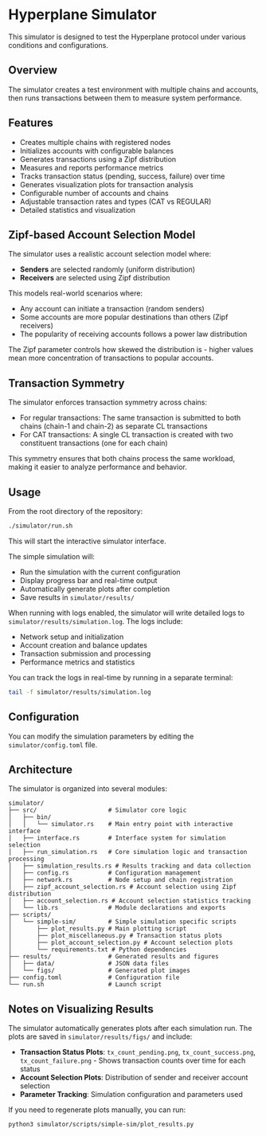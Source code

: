 # Hyperplane Simulator

This simulator is designed to test the Hyperplane protocol under various conditions and configurations.

## Overview

The simulator creates a test environment with multiple chains and accounts, then runs transactions between them to measure system performance.

## Features

- Creates multiple chains with registered nodes
- Initializes accounts with configurable balances
- Generates transactions using a Zipf distribution
- Measures and reports performance metrics
- Tracks transaction status (pending, success, failure) over time
- Generates visualization plots for transaction analysis
- Configurable number of accounts and chains
- Adjustable transaction rates and types (CAT vs REGULAR)
- Detailed statistics and visualization

## Zipf-based Account Selection Model

The simulator uses a realistic account selection model where:

- **Senders** are selected randomly (uniform distribution)
- **Receivers** are selected using Zipf distribution

This models real-world scenarios where:

- Any account can initiate a transaction (random senders)
- Some accounts are more popular destinations than others (Zipf receivers)
- The popularity of receiving accounts follows a power law distribution

The Zipf parameter controls how skewed the distribution is - higher values mean more concentration of transactions to popular accounts.

## Transaction Symmetry

The simulator enforces transaction symmetry across chains:

- For regular transactions: The same transaction is submitted to both chains (chain-1 and chain-2) as separate CL transactions
- For CAT transactions: A single CL transaction is created with two constituent transactions (one for each chain)

This symmetry ensures that both chains process the same workload, making it easier to analyze performance and behavior.

## Usage

From the root directory of the repository:

```bash
./simulator/run.sh
```

This will start the interactive simulator interface.

The simple simulation will:

- Run the simulation with the current configuration
- Display progress bar and real-time output
- Automatically generate plots after completion
- Save results in `simulator/results/`

When running with logs enabled, the simulator will write detailed logs to `simulator/results/simulation.log`. The logs include:

- Network setup and initialization
- Account creation and balance updates
- Transaction submission and processing
- Performance metrics and statistics

You can track the logs in real-time by running in a separate terminal:

```bash
tail -f simulator/results/simulation.log
```

## Configuration

You can modify the simulation parameters by editing the `simulator/config.toml` file.

## Architecture

The simulator is organized into several modules:

```
simulator/
├── src/                    # Simulator core logic
│   ├── bin/
│   │   └── simulator.rs    # Main entry point with interactive interface
│   ├── interface.rs        # Interface system for simulation selection
│   ├── run_simulation.rs   # Core simulation logic and transaction processing
│   ├── simulation_results.rs # Results tracking and data collection
│   ├── config.rs           # Configuration management
│   ├── network.rs          # Node setup and chain registration
│   ├── zipf_account_selection.rs # Account selection using Zipf distribution
│   ├── account_selection.rs # Account selection statistics tracking
│   └── lib.rs              # Module declarations and exports
├── scripts/
│   └── simple-sim/         # Simple simulation specific scripts
│       ├── plot_results.py # Main plotting script
│       ├── plot_miscellaneous.py # Transaction status plots
│       ├── plot_account_selection.py # Account selection plots
│       └── requirements.txt # Python dependencies
├── results/                # Generated results and figures
│   ├── data/               # JSON data files
│   └── figs/               # Generated plot images
├── config.toml             # Configuration file
└── run.sh                  # Launch script
```

## Notes on Visualizing Results

The simulator automatically generates plots after each simulation run. The plots are saved in `simulator/results/figs/` and include:

- **Transaction Status Plots**: `tx_count_pending.png`, `tx_count_success.png`, `tx_count_failure.png` - Shows transaction counts over time for each status
- **Account Selection Plots**: Distribution of sender and receiver account selection
- **Parameter Tracking**: Simulation configuration and parameters used

If you need to regenerate plots manually, you can run:

```bash
python3 simulator/scripts/simple-sim/plot_results.py
```
